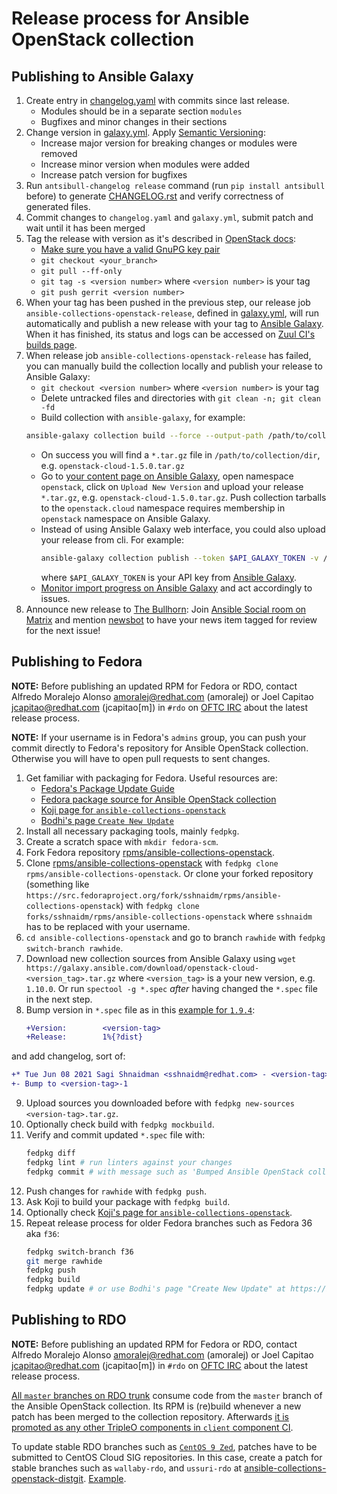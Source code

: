 # Release process for Ansible OpenStack collection

## Publishing to Ansible Galaxy

1. Create entry in [changelog.yaml](../changelogs/changelog.yaml) with commits since last release.
   * Modules should be in a separate section `modules`
   * Bugfixes and minor changes in their sections
2. Change version in [galaxy.yml](../galaxy.yml). Apply [Semantic Versioning](https://semver.org/):
   * Increase major version for breaking changes or modules were removed
   * Increase minor version when modules were added
   * Increase patch version for bugfixes
3. Run `antsibull-changelog release` command (run `pip install antsibull` before) to generate [CHANGELOG.rst](
   ../CHANGELOG.rst) and verify correctness of generated files.
4. Commit changes to `changelog.yaml` and `galaxy.yml`, submit patch and wait until it has been merged
5. Tag the release with version as it's described in [OpenStack docs](
   https://docs.opendev.org/opendev/infra-manual/latest/drivers.html#tagging-a-release):
    * [Make sure you have a valid GnuPG key pair](
      https://docs.github.com/en/authentication/managing-commit-signature-verification/generating-a-new-gpg-key)
    * `git checkout <your_branch>`
    * `git pull --ff-only`
    * `git tag -s <version number>` where `<version number>` is your tag
    * `git push gerrit <version number>`
6. When your tag has been pushed in the previous step, our release job `ansible-collections-openstack-release`, defined
   in [galaxy.yml](../galaxy.yml), will run automatically and publish a new release with your tag to [Ansible Galaxy](
   https://galaxy.ansible.com/openstack/cloud). When it has finished, its status and logs can be accessed on [Zuul CI's
   builds page](https://zuul.opendev.org/t/openstack/builds?job_name=ansible-collections-openstack-release).
7. When release job `ansible-collections-openstack-release` has failed, you can manually build the collection locally
   and publish your release to Ansible Galaxy:
   * `git checkout <version number>` where `<version number>` is your tag
   * Delete untracked files and directories with `git clean -n; git clean -fd`
   * Build collection with `ansible-galaxy`, for example:
    ```sh
    ansible-galaxy collection build --force --output-path /path/to/collection/dir
    ```
   * On success you will find a `*.tar.gz` file in `/path/to/collection/dir`, e.g. `openstack-cloud-1.5.0.tar.gz`
   * Go to [your content page on Ansible Galaxy](https://galaxy.ansible.com/my-content/namespaces), open namespace
     `openstack`, click on `Upload New Version` and upload your release `*.tar.gz`, e.g. `openstack-cloud-1.5.0.tar.gz`.
     Push collection tarballs to the `openstack.cloud` namespace requires membership in `openstack` namespace on Ansible
     Galaxy.
   * Instead of using Ansible Galaxy web interface, you could also upload your release from cli. For example:
     ```sh
     ansible-galaxy collection publish --token $API_GALAXY_TOKEN -v /path/to/openstack-cloud-1.5.0.tar.gz
     ```
     where `$API_GALAXY_TOKEN` is your API key from [Ansible Galaxy](https://galaxy.ansible.com/me/preferences).
   * [Monitor import progress on Ansible Galaxy](https://galaxy.ansible.com/my-imports/) and act accordingly to issues.
8. Announce new release to [The Bullhorn](https://github.com/ansible/community/wiki/News#the-bullhorn): Join
   [Ansible Social room on Matrix](https://matrix.to/#/#social:ansible.com) and mention [newsbot](
   https://matrix.to/#/@newsbot:ansible.im) to have your news item tagged for review for the next issue!

## Publishing to Fedora

**NOTE:** Before publishing an updated RPM for Fedora or RDO, contact Alfredo Moralejo Alonso <amoralej@redhat.com>
(amoralej) or Joel Capitao <jcapitao@redhat.com> (jcapitao[m]) in `#rdo` on [OFTC IRC](https://www.oftc.net/) about the
latest release process.

**NOTE:** If your username is in Fedora's `admins` group, you can push your commit directly to Fedora's repository for
Ansible OpenStack collection. Otherwise you will have to open pull requests to sent changes.

1. Get familiar with packaging for Fedora. Useful resources are:
   * [Fedora's Package Update Guide](https://docs.fedoraproject.org/en-US/package-maintainers/Package_Update_Guide/)
   * [Fedora package source for Ansible OpenStack collection](
     https://src.fedoraproject.org/rpms/ansible-collections-openstack)
   * [Koji page for `ansible-collections-openstack`](https://koji.fedoraproject.org/koji/packageinfo?packageID=33611)
   * [Bodhi's page `Create New Update`](https://bodhi.fedoraproject.org/updates/new)
2. Install all necessary packaging tools, mainly `fedpkg`.
3. Create a scratch space with `mkdir fedora-scm`.
4. Fork Fedora repository [rpms/ansible-collections-openstack](
   https://src.fedoraproject.org/rpms/ansible-collections-openstack).
5. Clone [rpms/ansible-collections-openstack](https://src.fedoraproject.org/rpms/ansible-collections-openstack) with
   `fedpkg clone rpms/ansible-collections-openstack`. Or clone your forked repository (something like
   `https://src.fedoraproject.org/fork/sshnaidm/rpms/ansible-collections-openstack`) with
   `fedpkg clone forks/sshnaidm/rpms/ansible-collections-openstack` where `sshnaidm` has to be replaced with your
   username.
6. `cd ansible-collections-openstack` and go to branch `rawhide` with `fedpkg switch-branch rawhide`.
7. Download new collection sources from Ansible Galaxy using
   `wget https://galaxy.ansible.com/download/openstack-cloud-<version_tag>.tar.gz` where `<version_tag>` is a your new
   version, e.g. `1.10.0`. Or run `spectool -g *.spec` *after* having changed the `*.spec` file in the next step.
8. Bump version in `*.spec` file as in this [example for `1.9.4`](
   https://src.fedoraproject.org/rpms/ansible-collection-containers-podman/c/6dc5eb79a3aa082e062768993bed66675ff9d520):
   ```diff
   +Version:        <version-tag>
   +Release:        1%{?dist}
   ```
  and add changelog, sort of:
  ```diff
  +* Tue Jun 08 2021 Sagi Shnaidman <sshnaidm@redhat.com> - <version-tag>-1
  +- Bump to <version-tag>-1
  ```
9. Upload sources you downloaded before with `fedpkg new-sources <version-tag>.tar.gz`.
10. Optionally check build with `fedpkg mockbuild`.
11. Verify and commit updated `*.spec` file with:
    ```sh
    fedpkg diff
    fedpkg lint # run linters against your changes
    fedpkg commit # with message such as 'Bumped Ansible OpenStack collection to <version-tag>'
    ```
12. Push changes for `rawhide` with `fedpkg push`.
13. Ask Koji to build your package with `fedpkg build`.
14. Optionally check [Koji's page for `ansible-collections-openstack`](
    https://koji.fedoraproject.org/koji/packageinfo?packageID=33611).
15. Repeat release process for older Fedora branches such as Fedora 36 aka `f36`:
    ```sh
    fedpkg switch-branch f36
    git merge rawhide
    fedpkg push
    fedpkg build
    fedpkg update # or use Bodhi's page "Create New Update" at https://bodhi.fedoraproject.org/updates/new
    ```

## Publishing to RDO

**NOTE:** Before publishing an updated RPM for Fedora or RDO, contact Alfredo Moralejo Alonso <amoralej@redhat.com>
(amoralej) or Joel Capitao <jcapitao@redhat.com> (jcapitao[m]) in `#rdo` on [OFTC IRC](https://www.oftc.net/) about the
latest release process.

[All `master` branches on RDO trunk](https://trunk.rdoproject.org) consume code from the `master` branch of the Ansible
OpenStack collection. Its RPM is (re)build whenever a new patch has been merged to the collection repository. Afterwards
[it is promoted as any other TripleO components in `client` component CI](
https://docs.openstack.org/tripleo-docs/latest/ci/stages-overview.html).

To update stable RDO branches such as [`CentOS 9 Zed`](https://trunk.rdoproject.org/centos9-zed/), patches have to be
submitted to CentOS Cloud SIG repositories. In this case, create a patch for stable branches such as `wallaby-rdo`, and
`ussuri-rdo` at [ansible-collections-openstack-distgit](
https://github.com/rdo-packages/ansible-collections-openstack-distgit). [Example](
https://review.rdoproject.org/r/c/openstack/ansible-collections-openstack-distgit/+/34282).
